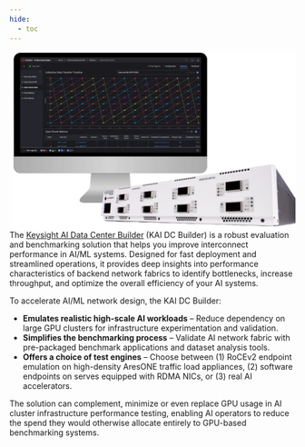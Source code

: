 ```yaml
---
hide:
  - toc
---
```


[<img src="./assets/KAI_DC-Builder_Hero_TransparetBG.png" alt="Keysight AI Data Center Builder Logo" width="500px" align="right"/>][kaidcb_product_page]

The [Keysight AI Data Center Builder][kaidcb_product_page] (KAI DC Builder) is a robust evaluation and benchmarking solution that helps you improve interconnect performance in AI/ML systems. Designed for fast deployment and streamlined operations, it provides deep insights into performance characteristics of backend network fabrics to identify bottlenecks, increase throughput, and optimize the overall efficiency of your AI systems.

To accelerate AI/ML network design, the KAI DC Builder:

* **Emulates realistic high-scale AI workloads** – Reduce dependency on large GPU clusters for infrastructure experimentation and validation.
* **Simplifies the benchmarking process** – Validate AI network fabric with pre-packaged benchmark applications and dataset analysis tools.
* **Offers a choice of test engines** – Choose between (1) RoCEv2 endpoint emulation on high-density AresONE traffic load appliances, (2) software endpoints on serves equipped with RDMA NICs, or (3) real AI accelerators.

The solution can complement, minimize or even replace GPU usage in AI cluster infrastructure performance testing, enabling AI operators to reduce the spend they would otherwise allocate entirely to GPU-based benchmarking systems.

[kaidcb_product_page]: https://www.keysight.com/us/en/products/network-test/protocol-load-test/kai-data-center-builder.html
